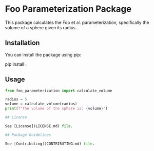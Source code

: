# Foo Parameterization Package
This package calculates the Foo et al. parameterization, specifically the volume of a sphere given its radius.

## Installation
You can install the package using pip:

pip install .

## Usage

```python
from foo_parameterization import calculate_volume

radius = 5
volume = calculate_volume(radius)
print(f"The volume of the sphere is: {volume}")

## License

See [License](LICENSE.md) file.

## Package Guidelines

See [Contributing](CONTRIBUTING.md) file.

